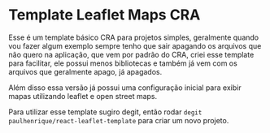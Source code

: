 # Template Leaflet Maps CRA

Esse é um template básico CRA para projetos simples, geralmente quando vou fazer algum exemplo sempre tenho que sair apagando os arquivos que não quero na aplicação, que vem por padrão do CRA, criei esse template para facilitar, ele possui menos bibliotecas e também já vem com os arquivos que geralmente apago, já apagados.

Além disso essa versão já possui uma configuração inicial para exibir mapas utilizando leaflet e open street maps.

Para utilizar esse template sugiro degit, então rodar ```degit paulhenrique/react-leaflet-template``` para criar um novo projeto.
